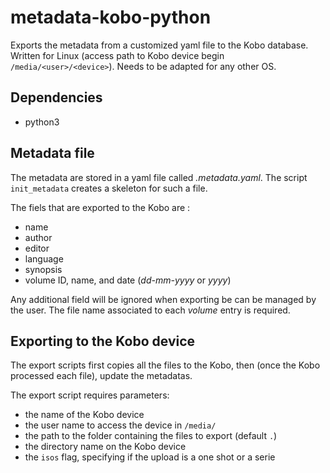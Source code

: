 # metadata-kobo-python

Exports the metadata from a customized yaml file to the Kobo database.  
Written for Linux (access path to Kobo device begin `/media/<user>/<device>`). Needs to be adapted for any other OS.

## Dependencies

* python3

## Metadata file

The metadata are stored in a yaml file called _.metadata.yaml_. The script `init_metadata` creates a skeleton for such a file.

The fiels that are exported to the Kobo are :
* name
* author
* editor
* language
* synopsis
* volume ID, name, and date (_dd-mm-yyyy_ or _yyyy_)

Any additional field will be ignored when exporting be can be managed by the user.
The file name associated to each _volume_ entry is required.

## Exporting to the Kobo device

The export scripts first copies all the files to the Kobo, then (once the Kobo processed each file), update the metadatas.

The export script requires parameters:
* the name of the Kobo device
* the user name to access the device in `/media/`
* the path to the folder containing the files to export (default `.`)
* the directory name on the Kobo device
* the `isos` flag, specifying if the upload is a one shot or a serie
